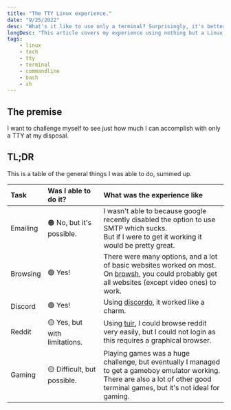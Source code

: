 ```yaml
---
title: "The TTY Linux experience."
date: "9/25/2022"
desc: "What's it like to use only a terminal? Surprisingly, it's better than I thought!"
longDesc: "This article covers my experience using nothing but a Linux terminal (TTY), and how I would do daily tasks like browsing the web and so on."
tags:
    - linux
    - tech
    - tty
    - terminal
    - commandline
    - bash
    - sh
---
```


## The premise

I want to challenge myself to see just how much I can accomplish with only a TTY at my disposal.

## TL;DR

This is a table of the general things I was able to do, summed up.

| Task     | Was I able to do it?          | What was the experience like                                                                                                                                                           |
| :------- | :---------------------------- | :------------------------------------------------------------------------------------------------------------------------------------------------------------------------------------- |
| Emailing | 🟠 No, but it's possible.     | I wasn't able to because google recently disabled the option to use SMTP which sucks. <br> But if I were to get it working it would be pretty great.                                   |
| Browsing | 🟢 Yes!                       | There were many options, and a lot of basic websites worked on most. <br> On [browsh](https://www.brow.sh/), you could probably get all websites (except video ones) to work.          |
| Discord  | 🟢 Yes!                       | Using [discordo](https://github.com/ayntgl/discordo), it worked like a charm.                                                                                                          |
| Reddit   | 🟡 Yes, but with limitations. | Using [tuir](https://gitlab.com/ajak/tuir), I could browse reddit very easily, but I could not login as this requires a graphical browser.                                             |
| Gaming   | 🟡 Difficult, but possible.   | Playing games was a huge challenge, but eventually I managed to get a gameboy emulator working. <br> There are also a lot of other good terminal games, but it's not ideal for gaming. |
